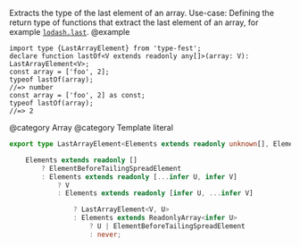 Extracts the type of the last element of an array.
Use-case: Defining the return type of functions that extract the last element of an array, for example [`lodash.last`](https://lodash.com/docs/4.17.15#last).
@example

    import type {LastArrayElement} from 'type-fest';
    declare function lastOf<V extends readonly any[]>(array: V): LastArrayElement<V>;
    const array = ['foo', 2];
    typeof lastOf(array);
    //=> number
    const array = ['foo', 2] as const;
    typeof lastOf(array);
    //=> 2

@category Array
@category Template literal

``` typescript
export type LastArrayElement<Elements extends readonly unknown[], ElementBeforeTailingSpreadElement = never> =
```

``` typescript
    Elements extends readonly []
        ? ElementBeforeTailingSpreadElement
        : Elements extends readonly [...infer U, infer V]
            ? V
            : Elements extends readonly [infer U, ...infer V]
```

``` typescript
                ? LastArrayElement<V, U>
                : Elements extends ReadonlyArray<infer U>
                    ? U | ElementBeforeTailingSpreadElement
                    : never;
```